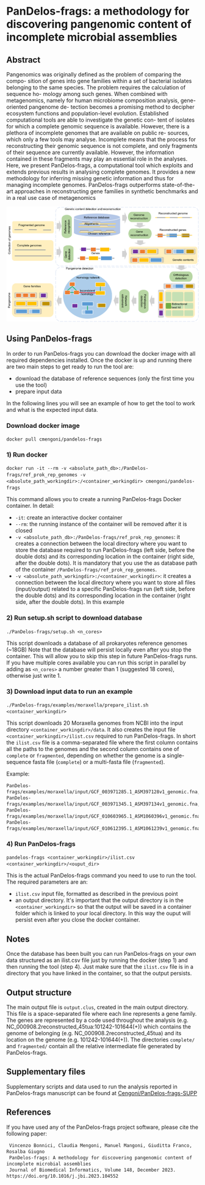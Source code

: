 # PanDelos-frags: a methodology for discovering pangenomic content of incomplete microbial assemblies

## Abstract
Pangenomics was originally defined as the problem of comparing the compo-
sition of genes into gene families within a set of bacterial isolates belonging
to the same species. The problem requires the calculation of sequence ho-
mology among such genes. When combined with metagenomics, namely
for human microbiome composition analysis, gene-oriented pangenome de-
tection becomes a promising method to decipher ecosystem functions and
population-level evolution.
Established computational tools are able to investigate the genetic con-
tent of isolates for which a complete genomic sequence is available. However,
there is a plethora of incomplete genomes that are available on public re-
sources, which only a few tools may analyse. Incomplete means that the
process for reconstructing their genomic sequence is not complete, and only
fragments of their sequence are currently available. However, the information
contained in these fragments may play an essential role in the analyses.
Here, we present PanDelos-frags, a computational tool which exploits and
extends previous results in analysing complete genomes. It provides a new
methodology for inferring missing genetic information and thus for managing
incomplete genomes. PanDelos-frags outperforms state-of-the-art approaches
in reconstructing gene families in synthetic benchmarks and in a real use case
of metagenomics

![Workflow](https://github.com/Cengoni/PanDelos-frags-SUPP/blob/main/workflow.png)

## Using PanDelos-frags
In order to run PanDelos-frags you can download the docker image with all required dependencies installed. 
Once the docker is up and running there are two main steps to get ready to run the tool are:
* download the database of reference sequences (only the first time you use the tool)
* prepare input data 

In the following lines you will see an example of how to get the tool to work and what is the expected input data.

### Download docker image
`docker pull cmengoni/pandelos-frags`

### 1) Run docker

`docker run -it --rm -v <absolute_path_db>:/PanDelos-frags/ref_prok_rep_genomes -v <absolute_path_workingdir>:/<container_workingdir> cmengoni/pandelos-frags`

This command allows you to create a running PanDelos-frags Docker container. In detail:
* `-it`: create an interactive docker container
* `--rm`: the running instance of the container will be removed after it is closed
* `-v <absolute_path_db>:/PanDelos-frags/ref_prok_rep_genomes`: it creates a connection between the local directory where you want to store the database required to run PanDelos-frags (left side, before the double dots) and its corresponding location in the container (right side, after the double dots). It is mandatory that you use the as database path of the container `/PanDelos-frags/ref_prok_rep_genomes`.
* `-v <absolute_path_workingdir>:/<container_workingdir>`: it creates a connection between the local directory where you want to store all files (input/output) related to a specific PanDelos-frags run (left side, before the double dots) and its corresponding location in the container (right side, after the double dots).
In this example

### 2) Run setup.sh script to download database
`./PanDelos-frags/setup.sh <n_cores>`

This script downloads a database of all prokaryotes reference genomes (~18GB)
Note that the database will persist locally even after you stop the container. This will allow you to skip this step in future PanDelos-frags runs.
If you have multiple cores available you can run this script in parallel by adding as `<n_cores>` a number greater than 1 (suggested 18 cores), otherwise just write 1.

### 3) Download input data to run an example
`./PanDelos-frags/examples/moraxella/prepare_ilist.sh <container_workingdir>`

This script downloads 20 Moraxella genomes from NCBI into the input directory `<container_workingdir>/data`. It also creates the input file `<container_workingdir>/ilist.csv` required to run PanDelos-frags. 
In short the `ilist.csv` file is a comma-separated file where the first column contains all the paths to the genomes and the second column contains one of `complete` or `fragmented`, depending on whether the genome is a single-sequence fasta file (`complete`) or a multi-fasta file (`fragmented`).

Example:
```
PanDelos-frags/examples/moraxella/input/GCF_003971285.1_ASM397128v1_genomic.fna,complete
PanDelos-frags/examples/moraxella/input/GCF_003971345.1_ASM397134v1_genomic.fna,complete
PanDelos-frags/examples/moraxella/input/GCF_010603965.1_ASM1060396v1_genomic.fna,fragmented
PanDelos-frags/examples/moraxella/input/GCF_010612395.1_ASM1061239v1_genomic.fna,fragmented
```

### 4) Run PanDelos-frags
`pandelos-frags <container_workingdir>/ilist.csv <container_workingdir>/<ouput_dir>`

This is the actual PanDelos-frags command you need to use to run the tool. The required parameters are an:
* `ilist.csv` input file, formatted as described in the previous point
* an output directory. It's important that the output directory is in the `<container_workingdir>` so that the output will be saved in a container folder which is linked to your local directory. In this way the ouput will persist even after you close the docker container.


## Notes
Once the database has been built you can run PanDelos-frags on your own data structured as an ilist.csv file just by running the docker (step 1) and then running the tool (step 4). Just make sure that the `ilist.csv` file is in a directory that you have linked in the container, so that the output persists.

## Output structure
The main output file is `output.clus`, created in the main output directory. This file is a space-separated file where each line represents a gene family. The genes are represented by a code used throughout the analysis (e.g. NC_000908.2reconstructed_45tua:101242-101644(+)) which contains the genome of belonging (e.g. NC_000908.2reconstructed_45tua) and its location on the genome (e.g. 101242-101644(+)). 
The directories `complete/` and `fragmented/` contain all the relative intermediate file generated by PanDelos-frags.

## Supplementary files
Supplementary scripts and data used to run the analysis reported in PanDelos-frags manuscript can be found at [Cengoni/PanDelos-frags-SUPP](https://github.com/Cengoni/PanDelos-frags-SUPP)

## References
If you have used any of the PanDelos-frags project software, please cite the following paper:

     Vincenzo Bonnici, Claudia Mengoni, Manuel Mangoni, Giuditta Franco, Rosalba Giugno
     PanDelos-frags: A methodology for discovering pangenomic content of incomplete microbial assemblies
     Journal of Biomedical Informatics, Volume 148, December 2023. https://doi.org/10.1016/j.jbi.2023.104552
